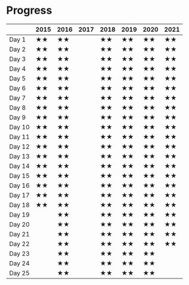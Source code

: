 # Progress

|        | 2015 | 2016 | 2017 | 2018 | 2019 | 2020 | 2021 |
| ------ | ---- | ---- | ---- | ---- | ---- | ---- | ---- |
| Day 1  |  ★★  |  ★★  |      |  ★★  |  ★★  |  ★★  |  ★★  |
| Day 2  |  ★★  |  ★★  |      |  ★★  |  ★★  |  ★★  |  ★★  |
| Day 3  |  ★★  |  ★★  |      |  ★★  |  ★★  |  ★★  |  ★★  |
| Day 4  |  ★★  |  ★★  |      |  ★★  |  ★★  |  ★★  |  ★★  |
| Day 5  |  ★★  |  ★★  |      |  ★★  |  ★★  |  ★★  |  ★★  |
| Day 6  |  ★★  |  ★★  |      |  ★★  |  ★★  |  ★★  |  ★★  |
| Day 7  |  ★★  |  ★★  |      |  ★★  |  ★★  |  ★★  |  ★★  |
| Day 8  |  ★★  |  ★★  |      |  ★★  |  ★★  |  ★★  |  ★★  |
| Day 9  |  ★★  |  ★★  |      |  ★★  |  ★★  |  ★★  |  ★★  |
| Day 10 |  ★★  |  ★★  |      |  ★★  |  ★★  |  ★★  |  ★★  |
| Day 11 |  ★★  |  ★★  |      |  ★★  |  ★★  |  ★★  |  ★★  |
| Day 12 |  ★★  |  ★★  |      |  ★★  |  ★★  |  ★★  |  ★★  |
| Day 13 |  ★★  |  ★★  |      |  ★★  |  ★★  |  ★★  |  ★★  |
| Day 14 |  ★★  |  ★★  |      |  ★★  |  ★★  |  ★★  |  ★★  |
| Day 15 |  ★★  |  ★★  |      |  ★★  |  ★★  |  ★★  |  ★★  |
| Day 16 |  ★★  |  ★★  |      |  ★★  |  ★★  |  ★★  |  ★★  |
| Day 17 |  ★★  |  ★★  |      |  ★★  |  ★★  |  ★★  |  ★★  |
| Day 18 |  ★★  |  ★★  |      |  ★★  |  ★★  |  ★★  |  ★★  |
| Day 19 |      |  ★★  |      |  ★★  |  ★★  |  ★★  |  ★★  |  
| Day 20 |      |  ★★  |      |  ★★  |  ★★  |  ★★  |  ★★  |
| Day 21 |      |  ★★  |      |  ★★  |  ★★  |  ★★  |  ★★  |
| Day 22 |      |  ★★  |      |  ★★  |  ★★  |  ★★  |  ★★  |
| Day 23 |      |  ★★  |      |  ★★  |  ★★  |  ★★  |      |
| Day 24 |      |  ★★  |      |  ★★  |  ★★  |  ★★  |      |
| Day 25 |      |  ★★  |      |  ★★  |  ★★  |  ★★  |      |
